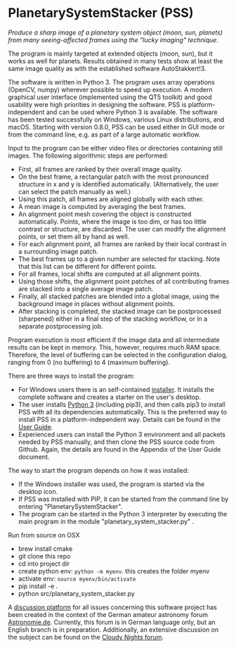 # PlanetarySystemStacker (PSS)
_Produce a sharp image of a planetary system object (moon, sun, planets) from many seeing-affected frames using the "lucky imaging" technique._

The program is mainly targeted at extended objects (moon, sun), but it works as well for planets. Results obtained in many tests show at least the same image quality as with the established software AutoStakkert!3.

The software is written in Python 3. The program uses array operations (OpenCV, numpy) wherever possible to speed up execution. A modern graphical user interface (implemented using the QT5 toolkit) and good usability were high priorities in designing the software. PSS is platform-independent and can be used where Python 3 is available. The software has been tested successfully on Windows, various Linux distributions, and macOS. Starting with version 0.8.0, PSS can be used either in GUI mode or from the command line, e.g. as part of a large automatic workflow.

Input to the program can be either video files or directories containing still images. The following algorithmic steps are performed:

* First, all frames are ranked by their overall image quality.
* On the best frame, a rectangular patch with the most pronounced structure in x and y is identified automatically. (Alternatively, the user can select the patch manually as well.)
* Using this patch, all frames are aligned globally with each other.
* A mean image is computed by averaging the best frames.
* An alignment point mesh covering the object is constructed automatically. Points, where the image is too dim, or has too little contrast or structure, are discarded. The user can modify the alignment points, or set them all by hand as well.
* For each alignment point, all frames are ranked by their local contrast in a surrounding image patch.
* The best frames up to a given number are selected for stacking. Note that this list can be different for different points.
* For all frames, local shifts are computed at all alignment points.
* Using those shifts, the alignment point patches of all contributing frames are stacked into a single average image patch.
* Finally, all stacked patches are blended into a global image, using the background image in places without alignment points.
* After stacking is completed, the stacked image can be postprocessed (sharpened) either in a final step of the stacking workflow, or in a separate postprocessing job.

Program execution is most efficient if the image data and all intermediate results can be kept in memory. This, however, requires much RAM space. Therefore, the level of buffering can be selected in the configuration dialog, ranging from 0 (no buffering) to 4 (maximum buffering).

There are three ways to install the program:
* For Windows users there is an self-contained [installer](https://github.com/Rolf-Hempel/PlanetarySystemStacker/releases). It installs the complete software and creates a starter on the user's desktop.
* The user installs [Python 3](https://www.python.org/downloads/) (including pip3), and then calls pip3 to install PSS with all its dependencies automatically. This is the preferred way to install PSS in a platform-independent way. Details can be found in the [User Guide](https://github.com/Rolf-Hempel/PlanetarySystemStacker/blob/master/Documentation/PlanetarySystemStacker_User-Guide.pdf).
* Experienced users can install the Python 3 environment and all packets needed by PSS manually, and then clone the PSS source code from Github. Again, the details are found in the Appendix of the User Guide document.

The way to start the program depends on how it was installed: 
* If the Windows installer was used, the program is started via the desktop icon.
* If PSS was installed with PIP, it can be started from the command line by entering "PlanetarySystemStacker".
* The program can be started in the Python 3 interpreter by executing the main program in the module "planetary_system_stacker.py" .

Run from source on OSX
* brew install cmake
* git clone this repo
* cd into project dir
* create python env: `python -m myenv`. this creates the folder myenv
* activate env: `source myenv/bin/activate`
* pip install -e .
* python src/planetary_system_stacker.py

A [discussion platform](https://www.astronomie.de/PSS/GermanBoard/) for all issues concerning this software project has been created in the context of the German amateur astronomy forum [Astronomie.de](https://www.astronomie.de/). Currently, this forum is in German language only, but an English branch is in preparation. Additionally, an extensive discussion on the subject can be found on the [Cloudy Nights forum](https://www.cloudynights.com/topic/645890-new-stacking-software-project-planetarysystemstacker/).
